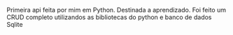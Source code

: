 Primeira api feita por mim em Python.
Destinada a aprendizado.
Foi feito um CRUD completo utilizandos as bibliotecas do python e banco de dados Sqlite
